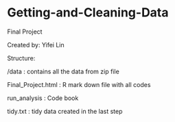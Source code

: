 # Getting-and-Cleaning-Data
Final Project


Created by: Yifei Lin


Structure:

/data : contains all the data from zip file

Final_Project.html : R mark down file with all codes

run_analysis : Code book

tidy.txt : tidy data created in the last step
